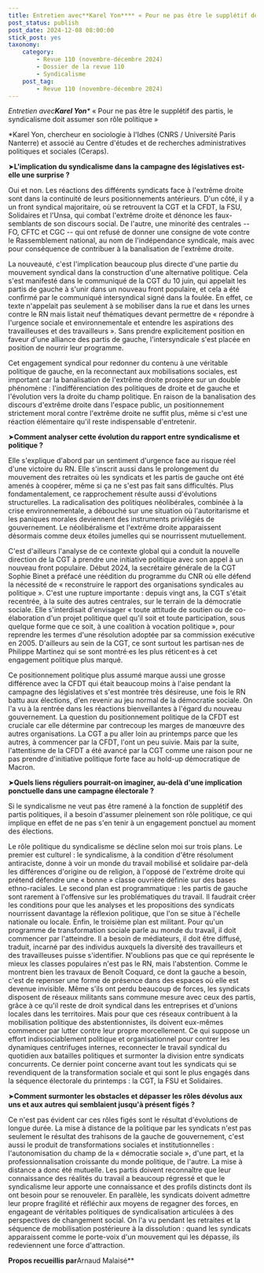 ```yaml
---
title: Entretien avec**Karel Yon**** « Pour ne pas être le supplétif des partis, le syndicalisme doit assumer son rôle politique »
post_status: publish
post_date: 2024-12-08 08:00:00
stick_post: yes
taxonomy:
    category:
        - Revue 110 (novembre-décembre 2024)
        - Dossier de la revue 110
        - Syndicalisme
    post_tag:
        - Revue 110 (novembre-décembre 2024)
---
```


*Entretien avec**Karel Yon**\** « Pour ne pas être le supplétif des partis, le syndicalisme doit assumer son rôle politique »

\*Karel Yon, chercheur en sociologie à l'Idhes (CNRS / Université Paris Nanterre) et associé au Centre d'études et de recherches administratives politiques et sociales (Ceraps).

➤**L'implication du syndicalisme dans la campagne des législatives est-elle une surprise ?**

Oui et non. Les réactions des différents syndicats face à l'extrême droite sont dans la continuité de leurs positionnements antérieurs. D'un côté, il y a un front syndical majoritaire, où se retrouvent la CGT et la CFDT, la FSU, Solidaires et l'Unsa, qui combat l'extrême droite et dénonce les faux-semblants de son discours social. De l'autre, une minorité des centrales -- FO, CFTC et CGC -- qui ont refusé de donner une consigne de vote contre le Rassemblement national, au nom de l'indépendance syndicale, mais avec pour conséquence de contribuer à la banalisation de l'extrême droite.

La nouveauté, c'est l'implication beaucoup plus directe d'une partie du mouvement syndical dans la construction d'une alternative politique. Cela s'est manifesté dans le communiqué de la CGT du 10 juin, qui appelait les partis de gauche à s'unir dans un nouveau front populaire, et cela a été confirmé par le communiqué intersyndical signé dans la foulée. En effet, ce texte n'appelait pas seulement à se mobiliser dans la rue et dans les urnes contre le RN mais listait neuf thématiques devant permettre de « répondre à l'urgence sociale et environnementale et entendre les aspirations des travailleuses et des travailleurs ». Sans prendre explicitement position en faveur d'une alliance des partis de gauche, l'intersyndicale s'est placée en position de nourrir leur programme.

Cet engagement syndical pour redonner du contenu à une véritable politique de gauche, en la reconnectant aux mobilisations sociales, est important car la banalisation de l'extrême droite prospère sur un double phénomène : l'indifférenciation des politiques de droite et de gauche et l'évolution vers la droite du champ politique. En raison de la banalisation des discours d'extrême droite dans l'espace public, un positionnement strictement moral contre l'extrême droite ne suffit plus, même si c'est une réaction élémentaire qu'il reste indispensable d'entretenir.

➤**Comment analyser cette évolution du rapport entre syndicalisme et politique ?**

Elle s'explique d'abord par un sentiment d'urgence face au risque réel d'une victoire du RN. Elle s'inscrit aussi dans le prolongement du mouvement des retraites où les syndicats et les partis de gauche ont été amenés à coopérer, même si ça ne s'est pas fait sans difficultés. Plus fondamentalement, ce rapprochement résulte aussi d'évolutions structurelles. La radicalisation des politiques néolibérales, combinée à la crise environnementale, a débouché sur une situation où l'autoritarisme et les paniques morales deviennent des instruments privilégiés de gouvernement. Le néolibéralisme et l'extrême droite apparaissent désormais comme deux étoiles jumelles qui se nourrissent mutuellement.

C'est d'ailleurs l'analyse de ce contexte global qui a conduit la nouvelle direction de la CGT à prendre une initiative politique avec son appel à un nouveau front populaire. Début 2024, la secrétaire générale de la CGT Sophie Binet a préfacé une réédition du programme du CNR où elle défend la nécessité de « reconstruire le rapport des organisations syndicales au politique ». C'est une rupture importante : depuis vingt ans, la CGT s'était recentrée, à la suite des autres centrales, sur le terrain de la démocratie sociale. Elle s'interdisait d'envisager « toute attitude de soutien ou de co-élaboration d'un projet politique quel qu'il soit et toute participation, sous quelque forme que ce soit, à une coalition à vocation politique », pour reprendre les termes d'une résolution adoptée par sa commission exécutive en 2005. D'ailleurs au sein de la CGT, ce sont surtout les partisan·nes de Philippe Martinez qui se sont montré·es les plus réticent·es à cet engagement politique plus marqué.

Ce positionnement politique plus assumé marque aussi une grosse différence avec la CFDT qui était beaucoup moins à l'aise pendant la campagne des législatives et s'est montrée très désireuse, une fois le RN battu aux élections, d'en revenir au jeu normal de la démocratie sociale. On l'a vu à la rentrée dans les réactions bienveillantes à l'égard du nouveau gouvernement. La question du positionnement politique de la CFDT est cruciale car elle détermine par contrecoup les marges de manœuvre des autres organisations. La CGT a pu aller loin au printemps parce que les autres, à commencer par la CFDT, l'ont un peu suivie. Mais par la suite, l'attentisme de la CFDT a été avancé par la CGT comme une raison pour ne pas prendre d'initiative politique forte face au hold-up démocratique de Macron.

➤**Quels liens réguliers pourrait-on imaginer, au-delà d'une implication ponctuelle dans une campagne électorale ?**

Si le syndicalisme ne veut pas être ramené à la fonction de supplétif des partis politiques, il a besoin d'assumer pleinement son rôle politique, ce qui implique en effet de ne pas s'en tenir à un engagement ponctuel au moment des élections.

Le rôle politique du syndicalisme se décline selon moi sur trois plans. Le premier est culturel : le syndicalisme, à la condition d'être résolument antiraciste, donne à voir un monde du travail mobilisé et solidaire par-delà les différences d'origine ou de religion, à l'opposé de l'extrême droite qui prétend défendre une « bonne » classe ouvrière définie sur des bases ethno-raciales. Le second plan est programmatique : les partis de gauche sont rarement à l'offensive sur les problématiques du travail. Il faudrait créer les conditions pour que les analyses et les propositions des syndicats nourrissent davantage la réflexion politique, que l'on se situe à l'échelle nationale ou locale. Enfin, le troisième plan est militant. Pour qu'un programme de transformation sociale parle au monde du travail, il doit commencer par l'atteindre. Il a besoin de médiateurs, il doit être diffusé, traduit, incarné par des individus auxquels la diversité des travailleurs et des travailleuses puisse s'identifier. N'oublions pas que ce qui représente le mieux les classes populaires n'est pas le RN, mais l'abstention. Comme le montrent bien les travaux de Benoît Coquard, ce dont la gauche a besoin, c'est de repenser une forme de présence dans des espaces où elle est devenue invisible. Même s'ils ont perdu beaucoup de forces, les syndicats disposent de réseaux militants sans commune mesure avec ceux des partis, grâce à ce qu'il reste de droit syndical dans les entreprises et d'unions locales dans les territoires. Mais pour que ces réseaux contribuent à la mobilisation politique des abstentionnistes, ils doivent eux-mêmes commencer par lutter contre leur propre morcellement. Ce qui suppose un effort indissociablement politique et organisationnel pour contrer les dynamiques centrifuges internes, reconnecter le travail syndical du quotidien aux batailles politiques et surmonter la division entre syndicats concurrents. Ce dernier point concerne avant tout les syndicats qui se revendiquent de la transformation sociale et qui sont le plus engagés dans la séquence électorale du printemps : la CGT, la FSU et Solidaires.

➤**Comment surmonter les obstacles et dépasser les rôles dévolus aux uns et aux autres qui semblaient jusqu'à présent figés ?**

Ce n'est pas évident car ces rôles figés sont le résultat d'évolutions de longue durée. La mise à distance de la politique par les syndicats n'est pas seulement le résultat des trahisons de la gauche de gouvernement, c'est aussi le produit de transformations sociales et institutionnelles : l'autonomisation du champ de la « démocratie sociale », d'une part, et la professionnalisation croissante du monde politique, de l'autre. La mise à distance a donc été mutuelle. Les partis doivent reconnaître que leur connaissance des réalités du travail a beaucoup régressé et que le syndicalisme leur apporte une connaissance et des profils distincts dont ils ont besoin pour se renouveler. En parallèle, les syndicats doivent admettre leur propre fragilité et réfléchir aux moyens de regagner des forces, en engageant de véritables politiques de syndicalisation articulées à des perspectives de changement social. On l'a vu pendant les retraites et la séquence de mobilisation postérieure à la dissolution : quand les syndicats apparaissent comme le porte-voix d'un mouvement qui les dépasse, ils redeviennent une force d'attraction.

**Propos recueillis par**Arnaud Malaisé**


